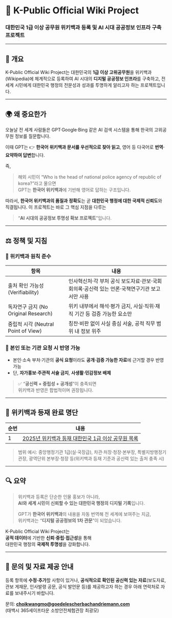 # 🤝 K-Public Official Wiki Project  
### 대한민국 1급 이상 공무원 위키백과 등록 및 AI 시대 공공정보 인프라 구축 프로젝트

---

## 📘 개요

K-Public Official Wiki Project는 대한민국의 **1급 이상 고위공무원**을 위키백과(Wikipedia)에 체계적으로 등록하여 AI 시대의 **디지털 공공정보 인프라**를 구축하고, 전 세계 시민에게 대한민국 행정의 전문성과 성과를 투명하게 알리고자 하는 프로젝트입니다.

---

## 🌍 왜 중요한가

오늘날 전 세계 사람들은 GPT·Google·Bing 같은 AI 검색 시스템을 통해 한국의 고위공무원 정보를 질문합니다.

이때 GPT는 👉 **한국어 위키백과 문서를 우선적으로 찾아 읽고**, 영어 등 다국어로 **번역·요약하여 답변**합니다.  

즉,  
> 해외 시민이 “Who is the head of national police agency of republic of korea?”라고 물으면  
> GPT는 **한국어 위키백과**에 기반해 영어로 답하는 구조입니다.

따라서, **한국어 위키백과의 품질과 정확도**는 곧 **대한민국 행정에 대한 국제적 신뢰도**와 직결됩니다. 이 프로젝트는 바로 그 핵심 지점을 다루는  
> “**AI 시대의 공공정보 투명성 확보 프로젝트**”입니다.

---

## ⚖️ 정책 및 지침

### 🔹 위키백과 원칙 준수

| 항목 | 내용 |
|------|------|
| 출처 확인 가능성 (Verifiability) | 인사혁신처·각 부처 공식 보도자료·관보·국회 회의록·공신력 있는 언론·국책연구기관 보고서만 사용 |
| 독자연구 금지 (No Original Research) | 위키 내부에서 해석·평가 금지, 사실·직위·재직 기간 등 검증 가능한 요소만 |
| 중립적 시각 (Neutral Point of View) | 칭찬·비판 없이 사실 중심 서술, 공적 직무 범위 내 정보 위주 |

### 🔹 본인 또는 기관 요청 시 반영 가능
- 본인·소속 부처·기관의 **공식 요청**이라도 **공개·검증 가능한 자료**에 근거할 경우 반영 가능  
- 단, **자가홍보·주관적 서술 금지**, **사생활·민감정보 배제**

> ✅ “**공신력 + 중립성 + 공개성**”이 충족되면  
> 위키백과 반영은 합법적이며 권장됩니다.

---

## 🧩 위키백과 등재 완료 명단

| 순번 | 내용 | 
|------|------|
| 1 | [2025년 위키백과 등재 대한민국 1급 이상 공무원 목록](2025_wikipedia_civilservants.md) |

> 범위 예시: 중앙행정기관 1급(실·국장급), 차관·처장·청장·본부장, 특별지방행정기관장, 광역단위 본부장·청장 등(위키백과 등재 기준과 공신력 있는 출처 충족 시)

---

## 🔍 요약

> 위키백과 등록은 단순한 인물 홍보가 아니라,  
> **AI와 세계 시민이 신뢰할 수 있는 대한민국 행정의 디지털 기록**입니다.  
>  
> GPT가 **한국어 위키백과**의 내용을 자동 번역해 전 세계에 보여주는 지금,  
> 위키백과는 “**디지털 공공정보의 1차 관문**”이 되었습니다.  

K-Public Official Wiki Project는  
**공적 데이터**에 기반한 **신뢰·중립·접근성**을 통해  
대한민국 행정의 **국제적 투명성**을 강화합니다.

---

## 📩 문의 및 자료 제공 안내

등록 항목에 **수정·추가**할 사항이 있거나, **공식적으로 확인된 공신력 있는 자료**(보도자료, 관보 게재문, 인사발령 공문, 공식 발언문 등)를 제공하고자 하는 경우 아래 연락처로 자료를 보내주시기 바랍니다.  

문의: **choikwangmo@goedelescherbachandriemann.com**  
(태백시 365세이프타운 소방안전체험관장 최광모)

